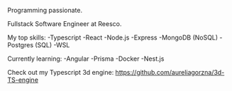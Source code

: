 Programming passionate.

Fullstack Software Engineer at Reesco.

My top skills:
-Typescript
-React
-Node.js
-Express
-MongoDB (NoSQL)
-Postgres (SQL)
-WSL

Currently learning:
-Angular
-Prisma
-Docker
-Nest.js

Check out my Typescript 3d engine: https://github.com/aureliagorzna/3d-TS-engine

